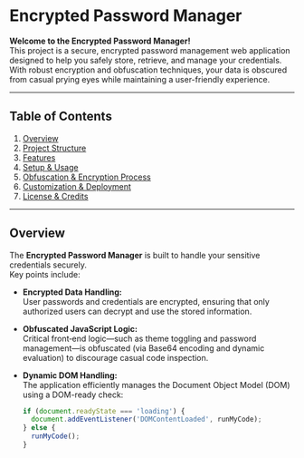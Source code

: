 # Encrypted Password Manager

**Welcome to the Encrypted Password Manager!**  
This project is a secure, encrypted password management web application designed to help you safely store, retrieve, and manage your credentials. With robust encryption and obfuscation techniques, your data is obscured from casual prying eyes while maintaining a user-friendly experience.


----



## Table of Contents

1. [Overview](#overview)
2. [Project Structure](#project-structure)
3. [Features](#features)
4. [Setup & Usage](#setup--usage)
5. [Obfuscation & Encryption Process](#obfuscation--encryption-process)
6. [Customization & Deployment](#customization--deployment)
7. [License & Credits](#license--credits)


----



## Overview

The **Encrypted Password Manager** is built to handle your sensitive credentials securely.  
Key points include:

- **Encrypted Data Handling:**  
  User passwords and credentials are encrypted, ensuring that only authorized users can decrypt and use the stored information.

- **Obfuscated JavaScript Logic:**  
  Critical front‑end logic—such as theme toggling and password management—is obfuscated (via Base64 encoding and dynamic evaluation) to discourage casual code inspection.

- **Dynamic DOM Handling:**  
  The application efficiently manages the Document Object Model (DOM) using a DOM-ready check:
  
  ```javascript
  if (document.readyState === 'loading') {
    document.addEventListener('DOMContentLoaded', runMyCode);
  } else {
    runMyCode();
  }
